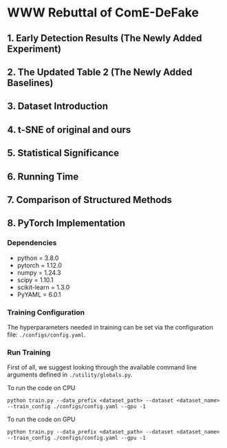 # WWW Rebuttal of ComE-DeFake 

## 1. Early Detection Results (The Newly Added Experiment)

## 2. The Updated Table 2 (The Newly Added Baselines)

## 3. Dataset Introduction

## 4. t-SNE of original and ours

## 5. Statistical Significance

## 6. Running Time

## 7. Comparison of Structured Methods


## 8. PyTorch Implementation

### Dependencies
* python = 3.8.0
* pytorch = 1.12.0
* numpy = 1.24.3
* scipy = 1.10.1
* scikit-learn = 1.3.0
* PyYAML = 6.0.1

### Training Configuration
The hyperparameters needed in training can be set via the configuration file: `./configs/config.yaml`.

### Run Training
First of all, we suggest looking through the available command line arguments defined in `./utility/globals.py`. 

To run the code on CPU

```
python train.py --data_prefix <dataset_path> --dataset <dataset_name>  --train_config ./configs/config.yaml --gpu -1
```

To run the code on GPU

```
python train.py --data_prefix <dataset_path> --dataset <dataset_name>  --train_config ./configs/config.yaml --gpu -1
```


  

